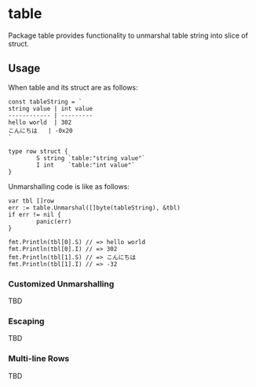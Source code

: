 # table

Package table provides functionality to unmarshal table string into slice of struct.


## Usage

When table and its struct are as follows:

```
const tableString = `
string value | int value
------------ | ---------
hello world  | 302
こんにちは   | -0x20
`

type row struct {
        S string `table:"string value"` 
        I int    `table:"int value"` 
}
```

Unmarshalling code is like as follows:

```
var tbl []row
err := table.Unmarshal([]byte(tableString), &tbl)
if err != nil {
        panic(err)
}

fmt.Println(tbl[0].S) // => hello world
fmt.Println(tbl[0].I) // => 302
fmt.Println(tbl[1].S) // => こんにちは
fmt.Println(tbl[1].I) // => -32
````

### Customized Unmarshalling

TBD

### Escaping

TBD

### Multi-line Rows

TBD
